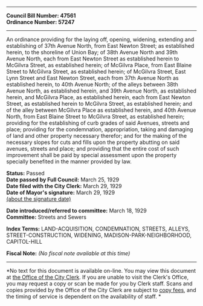 * * * * *  
  
**Council Bill Number: [](#h0)[](#h2)47561**   
**Ordinance Number: 57247**  
  
* * * * *  
  
An ordinance providing for the laying off, opening, widening, extending and establishing of 37th Avenue North, from East Newton Street; as established herein, to the shoreline of Union Bay; of 38th Avenue North and 39th Avenue North, each from East Newton Street as established herein to McGilvra Street, as established herein; of McGilvra Place, from East Blaine Street to McGilvra Street, as established herein; of McGilvra Street, East Lynn Street and East Newton Street, each from 37th Avenue North as established herein, to 40th Avenue North; of the alleys between 38th Avenue North, as established herein, and 39th Avenue North, as established herein, and McGilvra Place, as established herein, each from East Newton Street, as established herein to McGilvra Street, as established herein; and of the alley between McGilvra Place as established herein, and 40th Avenue North, from East Blaine Street to McGilvra Street, as established herein; providing for the establishing of curb grades of said Avenues, streets and place; providing for the condemnation, appropriation, taking and damaging of land and other property necessary therefor; and for the making of the necessary slopes for cuts and fills upon the property abutting on said avenues, streets and place; and providing that the entire cost of such improvement shall be paid by special assessment upon the property specially benefited in the manner provided by law.  
  
**Status:** Passed   
**Date passed by Full Council:** March 25, 1929   
**Date filed with the City Clerk:** March 29, 1929   
**Date of Mayor's signature:** March 29, 1929   
[(about the signature date)](/~public/approvaldate.htm)   
  
  
**Date introduced/referred to committee:** March 18, 1929   
**Committee:** Streets and Sewers   
  
**Index Terms:** LAND-ACQUISITION, CONDEMNATION, STREETS, ALLEYS, STREET-CONSTRUCTION, WIDENING, MADISON-PARK-NEIGHBORHOOD, CAPITOL-HILL  
  
**Fiscal Note:** *(No fiscal note available at this time)*  
  
* * * * *  
  
*No text for this document is available on-line. You may view this document at [the Office of the City Clerk](http://www.seattle.gov/leg/clerk/contactUs.htm). If you are unable to visit the Clerk's Office, you may request a copy or scan be made for you by Clerk staff. Scans and copies provided by the Office of the City Clerk are subject to [copy fees](http://clerk.seattle.gov/~public/clerkfees.htm), and the timing of service is dependent on the availability of staff. *  
  
  

